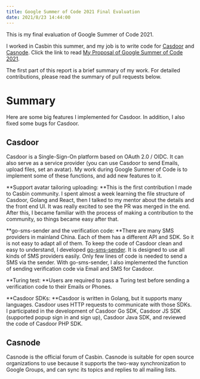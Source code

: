 ```yaml
---
title: Google Summer of Code 2021 Final Evaluation
date: 2021/8/23 14:44:00
---
```


This is my final evaluation of Google Summer of Code 2021.

I worked in Casbin this summer, and my job is to write code for [Casdoor](https://github.com/casbin/casdoor) and [Casnode](https://github.com/casbin/casnode). Click the link to read [My Proposal of Google Summer of Code 2021](https://archives.kininaru.dev/gsoc/2021/proposal.pdf).

The first part of this report is a brief summary of my work. For detailed contributions, please read the summary of pull requests below.

# Summary

Here are some big features I implemented for Casdoor. In addition, I also fixed some bugs for Casdoor.

## Casdoor

Casdoor is a Single-Sign-On platform based on OAuth 2.0 / OIDC. It can also serve as a service provider (you can use Casdoor to send Emails, upload files, set an avatar). My work during Google Summer of Code is to implement some of these functions, and add new features to it.

**Support avatar tailoring uploading: **This is the first contribution I made to Casbin community. I spent almost a week learning the file structure of Casdoor, Golang and React, then I talked to my mentor about the details and the front end UI. It was really excited to see the PR was merged in the end. After this, I became familiar with the process of making a contribution to the community, so things became easy after that.

**go-sms-sender and the verification code: **There are many SMS providers in mainland China. Each of them has a different API and SDK. So it is not easy to adapt all of them. To keep the code of Casdoor clean and easy to understand, I developed [go-sms-sender](https://github.com/casdoor/go-sms-sender). It is designed to use all kinds of SMS providers easily. Only few lines of code is needed to send a SMS via the sender. With go-sms-sender, I also implemented the function of sending verification code via Email and SMS for Casdoor.

**Turing test: **Users are required to pass a Turing test before sending a verification code to their Emails or Phones.

**Casdoor SDKs: **Casdoor is written in Golang, but it supports many languages. Casdoor uses HTTP requests to communicate with those SDKs. I participated in the development of Casdoor Go SDK, Casdoor JS SDK (supported popup sign in and sign up), Casdoor Java SDK, and reviewed the code of Casdoor PHP SDK.

## Casnode

Casnode is the official forum of Casbin. Casnode is suitable for open source organizations to use because it supports the two-way synchronization to Google Groups, and can sync its topics and replies to all mailing lists.